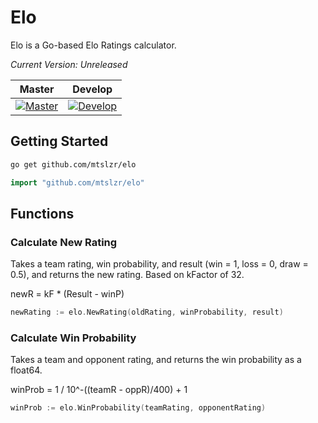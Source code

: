 # Elo

Elo is a Go-based Elo Ratings calculator.

_Current Version: Unreleased_

| Master | Develop |
|:-:|:-:|
|[![Master](https://travis-ci.com/mtslzr/elo.svg?branch=master)](https://travis-ci.com/mtslzr/elo)|[![Develop](https://travis-ci.com/mtslzr/elo.svg?branch=develop)](https://travis-ci.com/mtslzr/elo)|

## Getting Started

```bash
go get github.com/mtslzr/elo
```

```go
import "github.com/mtslzr/elo"
```

## Functions

### Calculate New Rating

Takes a team rating, win probability, and result (win = 1, loss = 0, draw = 0.5), and returns the new rating. Based on kFactor of 32.

newR = kF * (Result - winP)

```go
newRating := elo.NewRating(oldRating, winProbability, result)
```

### Calculate Win Probability

Takes a team and opponent rating, and returns the win probability as a float64.

winProb = 1 / 10^-((teamR - oppR)/400) + 1

```go
winProb := elo.WinProbability(teamRating, opponentRating)
```